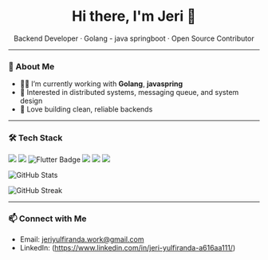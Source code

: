 <h1 align="center">Hi there, I'm Jeri 👋</h1>

<p align="center">
  Backend Developer · Golang - java springboot · Open Source Contributor
</p>

---

### 🚀 About Me

- 👨‍💻 I’m currently working with **Golang**, **javaspring**
- 🧠 Interested in distributed systems, messaging queue, and system design
- 🧰 Love building clean, reliable backends

---

### 🛠️ Tech Stack

<p align="left">
  <img src="https://img.shields.io/badge/Golang-00ADD8?style=for-the-badge&logo=go&logoColor=white"/>
  <img src="https://img.shields.io/badge/Java%20SpringBoot-6DB33F?style=for-the-badge&logo=springboot&logoColor=white"/>
  <img src="https://img.shields.io/badge/Flutter-02569B?style=for-the-badge&logo=flutter&logoColor=white" alt="Flutter Badge"/>
  <img src="https://img.shields.io/badge/Node.js-339933?style=for-the-badge&logo=nodedotjs&logoColor=white"/>
  <img src="https://img.shields.io/badge/Kafka-231F20?style=for-the-badge&logo=apachekafka&logoColor=white"/>
  <img src="https://img.shields.io/badge/Redis-DC382D?style=for-the-badge&logo=redis&logoColor=white"/>
</p>


<p align="left">
  <img src="https://github-readme-stats.vercel.app/api?username=jyr94&show_icons=true&theme=default" alt="GitHub Stats" />
</p>


<p align="left">
  <img src="https://streak-stats.demolab.com/?user=jyr&theme=default" alt="GitHub Streak" />
</p>

---

### 📫 Connect with Me

- Email: jeriyulfiranda.work@gmail.com
- LinkedIn: (https://www.linkedin.com/in/jeri-yulfiranda-a616aa111/)
